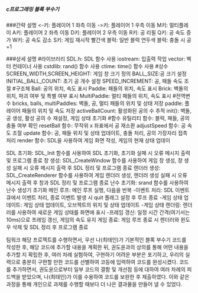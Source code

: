 ##### c프로그래밍 블록 부수기

###간략 설명
<-키: 플레이어 1 좌측 이동 
->키: 플레이어 1 우측 이동
M키: 멀티플레이
A키: 플레이어 2 좌측 이동 
D키: 플레이어 2 우측 이동
R키: 공 리필
Q키: 공 속도 증가
W키: 공 속도 감소
S키: 게임 재시작
빨간색 블럭: 일반 블럭
연두색 블럭: 충돌 시 공 +1

###상세 설명
#라이브러리
SDL.h: SDL 함수 사용
iostream: 입출력 작업
vector: 벡터 컨테이너 사용
cstdlib: rand() 함수 사용
ctime: time() 함수 사용
#상수
SCREEN_WIDTH,SCREEN_HEIGHT: 게임 창 크기 정의
BALL_SIZE:공 크기 설정
INITIAL_BALL_COUNT: 초기 공 개수 설정
SPEED_INCREMENT: 공, 패들 속도 조절
#구조체
Ball: 공의 위치, 속도 표시
Paddle: 패들의 위치, 속도 표시
Brick: 벽돌의 위치, 파괴 여부 및 특별 여부 표시
MultiPaddle: 멀티 패들의 위치, 속도 표시
#전역변수
bricks, balls, multiPaddles: 벽돌, 공, 멀티 패들의 위치 및 상태 저장
paddle: 플레이어 패들의 위치 및 속도 저장
activeBallCount: 활성화된 공의 수 추적
init(): 벽돌, 공 생성, 활성 공의 수 재설정, 게임 상태 초기화
#함수
유틸리티 함수: 블럭, 패들, 공의 충돌 여부 확인
resetBall 함수: 무작위 x 좌표에서 공 재소환
adjustSpeed 함수: 공 속도 조절
update 함수: 공, 패들 위치 및 상태 업데이트, 충돌 처리, 공의 가장자리 접촉 처리
render 함수: SDL을 사용하여 게임 화면 작성, 게임의 현재 상태 업데이

SDL 초기화: SDL_Init 함수를 사용하여 SDL 초기화, 초기화 실패 시 오류 메시지 출력 및 프로그램 종료
창 생성: SDL_CreateWindow 함수를 사용하여 게임 창 생성, 창 생성 실패 시 오류 메시지 출력 후 SDL 정리 및 프로그램 종료
렌더러 생성: SDL_CreateRenderer 함수를 사용하여 게임 렌더러 생성, 렌더러 생성 실패 시 오류 메시지 출력 후 창과 SDL 정리 및 프로그램 종료
난수 초기화: srand 함수를 사용하여 난수 생성기 초기화
메인 루프: 메인 루프 실행, 다음을 반복
-이벤트 처리: SDL 이벤트 큐에서 이벤트 처리, 종료 이벤트 발생 시 quit 플래그 설정 후 루프 종료
-게임 상태 업데이트: 게임 상태 업데이트, 오브젝트의 위치 및 상태 업데이트
-게임 상태 렌더링: 렌더러를 사용하여 새로운 게임 상태를 화면에 표시
-프레임 갱신: 일정 시간 간격(여기서는 10ms)으로 프레임 갱신, 게임의 속도 유지
게임 종료: 게임 루프 종료 시 렌더러와 윈도우 삭제 및 SDL 정리 후 프로그램 종료

팀워크
해당 프로젝트를 수행하면서, 우선 나(최태인)가 기본적인 블록 부수기 코드를 작성한 후, 해당 코드에 추가할 내용을 계획한 뒤, 권도윤과의 상의를 통해 어떤 내용을 추가할 지 확립한 후, 여러 차례 실험하여, 구현하기 어려운 부분은 포기하고, 우리의 실력으로 충분히 구현할 만한 코드를 선별하여 코등에 입력하여 코드를 완성시켰다. 코드를 추가하면서, 권도윤으로부터 일부 코드의 결함 및 개선점 등에 대하여 여러 차례의 피드백을 받았으며, 나(최태인)가 이를 수용하여 코드를 보완한 후 제출하였다. 이와 같은 과정을 통해 개인으로 과제를 수행할 때보다 더 나은 결과물을 만들어 낼 수 있었다.
